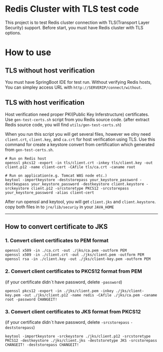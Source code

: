 Redis Cluster with TLS test code
================================

This project is to test Redis cluster connection with TLS(Transport Layer Security) support.
Before start, you must have Redis cluster with TLS options. 

# How to use

## TLS without host verification 
You must have SpringBoot IDE for test run. 
Without verifying Redis hosts, You can simpley access URL with ```http://SERVERIP/connect/without```. 

## TLS with host verification 
Host verification need proper PKI(Public Key Inferstructure) certificates.
Use ```gen-test-certs.sh``` script from you Redis source code. (after extract Redis source code, you will find ```utils/gen-test-certs.sh```)

When you run this script you will get several files, however we olny need ```client.crt```, ```client.key```, and ```ca.crt``` for host verification using TLS. Use this command for create a keystore convert from certification which generated from ```gen-test-certs.sh```. 

```Shell
# Run on Redis host
openssl pkcs12 -export -in tls/client.crt -inkey tls/client.key -out client.p12 -name client-cert -CAfile tls/ca.crt -caname root

# Run on application(e.g. Tomcat WAS node etc.)
keytool -importkeystore -deststorepass your_keystore_password -destkeypass your_keystore_password -destkeystore client.keystore -srckeystore client.p12 -srcstoretype PKCS12 -srcstorepass your_keystore_password -alias client-cert
```
After run openssl and keytool, you will get ```client.jks``` and ```client.keystore```. copy both files in to ```jre/lib/securiy``` in your ```JAVA_HOME```

-------

## How to convert certificate to JKS

### 1. Convert client certificates to PEM format
```Shell
openssl x509 -in ./ca.crt -out ./jks/ca.pem -outform PEM
openssl x509 -in ./client.crt -out ./jks/client.pem -outform PEM
openssl rsa -in ./client.key -out ./jks/client-key.pem -outform PEM
```

### 2. Convert client certificates to PKCS12 format from PEM
(if your certificate didn`t have password, delete ```-password```)
```Shell
openssl pkcs12 -export -in ./jks/client.pem -inkey ./jks/client-key.pem -out ./jks/client.p12 -name redis -CAfile ./jks/ca.pem -caname root -password CHANGEIT!
```

### 3. Convert client certificates to JKS format from PKCS12 
(if your certificate didn`t have password, delete ```-srcstorepass``` ```-deststorepass```)

```Shell
keytool -importkeystore -srckeystore ./jks/client.p12 -srcstoretype PKCS12 -destkeystore ./jks/client.jks -deststoretype JKS -srcstorepass CHANGEIT! -deststorepass CHANGEIT!
```
